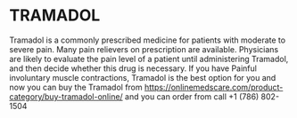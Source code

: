 # TRAMADOL
Tramadol is a commonly prescribed medicine for patients with moderate to severe pain. Many pain relievers on prescription are available. Physicians are likely to evaluate the pain level of a patient until administering Tramadol, and then decide whether this drug is necessary. If you have Painful involuntary muscle contractions, Tramadol is the best option for you and now you can buy the Tramadol from https://onlinemedscare.com/product-category/buy-tramadol-online/ and you can order from call  +1 (786) 802-1504

